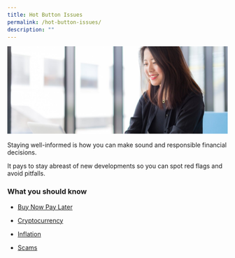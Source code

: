 ```yaml
---
title: Hot Button Issues
permalink: /hot-button-issues/
description: ""
---
```

![In the Spotlight](/images/In%20The%20Spotlight/in%20the%20spotlight%20landing%20pic.jfif)

Staying well-informed is how you can make sound and responsible financial decisions. 

It pays to stay abreast of new developments so you can spot red flags and avoid pitfalls.

### What you should know

* [Buy Now Pay Later](/3-traps-to-avoid-when-you-go-shopping/)

* [Cryptocurrency](/risks-of-cryptocurrencies-initial-coin-offerings-and-other-digital-tokens/)

* [Inflation](/what-is-inflation/)

* [Scams](/4-tips-to-stay-safe-when-using-e-payments/)